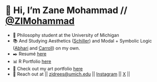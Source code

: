 # 👋 Hi, I’m Zane Mohammad // [@ZIMohammad](https://zimohammad.github.io/ZIMDocs/)
- 🌱 Philosophy student at the University of Michigan
- 📚 And Studying Aesthetics ([Schiller](https://openspaceofdemocracy.wordpress.com/wp-content/uploads/2017/03/letters-on-the-aesthetic-education-of-man.pdf)) and Modal + Symbolic Logic ([Abhari](https://archive.org/details/introductiontologic_202002/page/n1/mode/2up) and [Carroll](https://www.gutenberg.org/files/28696/28696-h/28696-h.htm)) on my own.
- ✒️ Resumé [here](https://zimohammad.github.io/ZIMDocs/Resume.pdf)
- 📊 R Portfolio [here](https://zimohammad.github.io/LING-343/)
- 🎨 Check out my art portfolio [here](https://zimohammad.github.io/ZIMDocs/)
- 📨 Reach out at  || <zidrees@umich.edu> || [Instagram](https://www.instagram.com/zaneimohammad/) || [X](https://x.com/ZIdreesM) ||
